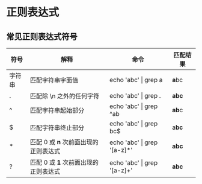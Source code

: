 # 正则表达式

##  常见正则表达式符号

| 符号 | 解释 | 命令 | 匹配结果 |
| --- | --- | --- | --- |
| 字符串 | 匹配字符串字面值 | echo 'abc' &#124;  grep a | **a**bc |
| . | 匹配除 \n 之外的任何字符 | echo 'abc' &#124;  grep . | **abc** |
| ^ | 匹配字符串起始部分 | echo 'abc' &#124;  grep ^ab | **ab**c |
| $ | 匹配字符串终止部分 | echo 'abc' &#124;  grep bc$ | a**bc** |
| * | 匹配 0 或 **n** 次前面出现的正则表达式 | echo 'abc'  &#124;  grep '[a-z]\*' | **abc** |
| ? | 匹配 0 或 **1** 次前面出现的正则表达式 | echo 'abc'  &#124;  grep '[a-z]+' | **abc** |
